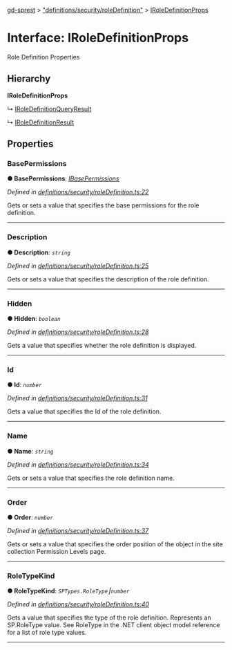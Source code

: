 [gd-sprest](../README.md) > ["definitions/security/roleDefinition"](../modules/_definitions_security_roledefinition_.md) > [IRoleDefinitionProps](../interfaces/_definitions_security_roledefinition_.iroledefinitionprops.md)



# Interface: IRoleDefinitionProps


Role Definition Properties

## Hierarchy

**IRoleDefinitionProps**

↳  [IRoleDefinitionQueryResult](_definitions_security_roledefinition_.iroledefinitionqueryresult.md)




↳  [IRoleDefinitionResult](_definitions_security_roledefinition_.iroledefinitionresult.md)









## Properties
<a id="basepermissions"></a>

###  BasePermissions

**●  BasePermissions**:  *[IBasePermissions](_definitions_lib_types_.ibasepermissions.md)* 

*Defined in [definitions/security/roleDefinition.ts:22](https://github.com/gunjandatta/sprest/blob/3de79f1/src/definitions/security/roleDefinition.ts#L22)*



Gets or sets a value that specifies the base permissions for the role definition.




___

<a id="description"></a>

###  Description

**●  Description**:  *`string`* 

*Defined in [definitions/security/roleDefinition.ts:25](https://github.com/gunjandatta/sprest/blob/3de79f1/src/definitions/security/roleDefinition.ts#L25)*



Gets or sets a value that specifies the description of the role definition.




___

<a id="hidden"></a>

###  Hidden

**●  Hidden**:  *`boolean`* 

*Defined in [definitions/security/roleDefinition.ts:28](https://github.com/gunjandatta/sprest/blob/3de79f1/src/definitions/security/roleDefinition.ts#L28)*



Gets a value that specifies whether the role definition is displayed.




___

<a id="id"></a>

###  Id

**●  Id**:  *`number`* 

*Defined in [definitions/security/roleDefinition.ts:31](https://github.com/gunjandatta/sprest/blob/3de79f1/src/definitions/security/roleDefinition.ts#L31)*



Gets a value that specifies the Id of the role definition.




___

<a id="name"></a>

###  Name

**●  Name**:  *`string`* 

*Defined in [definitions/security/roleDefinition.ts:34](https://github.com/gunjandatta/sprest/blob/3de79f1/src/definitions/security/roleDefinition.ts#L34)*



Gets or sets a value that specifies the role definition name.




___

<a id="order"></a>

###  Order

**●  Order**:  *`number`* 

*Defined in [definitions/security/roleDefinition.ts:37](https://github.com/gunjandatta/sprest/blob/3de79f1/src/definitions/security/roleDefinition.ts#L37)*



Gets or sets a value that specifies the order position of the object in the site collection Permission Levels page.




___

<a id="roletypekind"></a>

###  RoleTypeKind

**●  RoleTypeKind**:  *`SPTypes.RoleType`⎮`number`* 

*Defined in [definitions/security/roleDefinition.ts:40](https://github.com/gunjandatta/sprest/blob/3de79f1/src/definitions/security/roleDefinition.ts#L40)*



Gets a value that specifies the type of the role definition. Represents an SP.RoleType value. See RoleType in the .NET client object model reference for a list of role type values.




___


